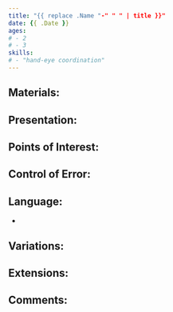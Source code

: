 ```yaml
---
title: "{{ replace .Name "-" " " | title }}"
date: {{ .Date }}
ages:
# - 2
# - 3
skills:
# - "hand-eye coordination"
---
```


## Materials:

## Presentation:



## Points of Interest:

## Control of Error:

## Language:

- 

## Variations:

## Extensions:

## Comments:
